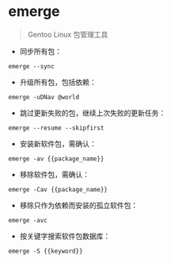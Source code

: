 # emerge

> Gentoo Linux 包管理工具

- 同步所有包：

`emerge --sync`

- 升级所有包，包括依赖：

`emerge -uDNav @world`

- 跳过更新失败的包，继续上次失败的更新任务：

`emerge --resume --skipfirst`

- 安装新软件包，需确认：

`emerge -av {{package_name}}`

- 移除软件包，需确认：

`emerge -Cav {{package_name}}`

- 移除只作为依赖而安装的孤立软件包：

`emerge -avc`

- 按关键字搜索软件包数据库：

`emerge -S {{keyword}}`

[#]: contributors: ([王兴宇，Linux 中國]，[Sellente_Wang])